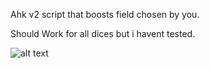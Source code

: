 Ahk v2 script that boosts field chosen by you.

Should Work for all dices but i havent tested.


![alt text](https://static.wikia.nocookie.net/bee-swarm-simulator/images/9/93/Field_Dice.png/revision/latest?cb=20230404030928)
